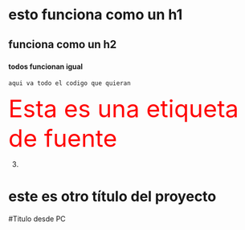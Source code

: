 <!-- @format -->

# esto funciona como un h1

## funciona como un h2

###

#### todos funcionan igual

```
aqui va todo el codigo que quieran
```

<font color="red" size=20> Esta es una etiqueta de fuente </font>

3.

# este es otro título del proyecto

#Titulo desde PC 
